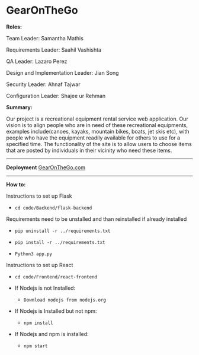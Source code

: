 # GearOnTheGo

**Roles:**

Team Leader: Samantha Mathis

Requirements Leader: Saahil Vashishta

QA Leader: Lazaro Perez

Design and Implementation Leader: Jian Song

Security Leader: Ahnaf Tajwar

Configuration Leader: Shajee ur Rehman 

**Summary:**

Our project is a recreational equipment rental service web application. Our vision is to align people who are in need of these recreational equipments, examples include(canoes, kayaks, mountain bikes, boats, jet skis etc), with people who have the equipment readily available for others to use for a specified time. The functionality of the site is to allow users to choose items that are posted by individuals in their vicinity who need these items.

****

**Deployment**
[GearOnTheGo.com](https://gearonthego-52bc9f57a8cd.herokuapp.com/#/)

****

**How to:**

Instructions to set up Flask

* `cd code/Backend/flask-backend`

Requirements need to be unstalled and than reinstalled if already installed
* `pip uninstall -r ../requirements.txt`

* `pip install -r ../requirements.txt`
* `Python3 app.py`

Instructions to set up React

* `cd code/Frontend/react-frontend`

* If Nodejs is not Installed:

     * `Download nodejs from nodejs.org`

* If Nodejs is Installed but not npm:

     * `npm install`

* If Nodejs and npm is installed:

     * `npm start`



